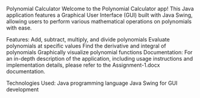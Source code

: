 Polynomial Calculator
Welcome to the Polynomial Calculator app! This Java application features a Graphical User Interface (GUI) built with Java Swing, allowing users to perform various mathematical operations on polynomials with ease.

Features:
Add, subtract, multiply, and divide polynomials
Evaluate polynomials at specific values
Find the derivative and integral of polynomials
Graphically visualize polynomial functions
Documentation:
For an in-depth description of the application, including usage instructions and implementation details, please refer to the Assignment-1.docx documentation.

Technologies Used:
Java programming language
Java Swing for GUI development
